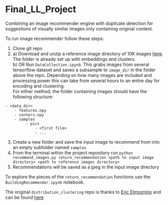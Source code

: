 # Final_LL_Project
Combining an image recommender engine with duplicate detection for suggestions of visually similar images only containing original content.

To run image recommender follow these steps:
1. Clone git repo
2. a) Download and unzip a reference image directory of 10K images [here](https://drive.google.com/file/d/1rpuAit9J1vBWU0gvCXfOQpXE01O6X1wL/view?usp=sharing). The folder is already set up with embeddings and clusters.  
   b) OR Run `DataCollection.ipynb`. This grabs images from several tensorflow dataset and saves a subsample to `image_dir` in the folder above the repo. Depending on how many images are included and processing power this can take from several hours to an entire day for encoding and clustering.  
   For either method, the folder containing images should have the following structure:

```
- <data_dir>
    - features.npy
    - centers.npy
    - samples
         - pics
             - <first file>
             - ...
```
3. Create a new folder and save the input image to recommend from into an empty subfolder named `samples`
4. From the terminal within the project repository run `python recommend_images.py return_recommendation <path to input image directory> <path to reference images directory>`
5. Recommendations will be saved as a jpeg in the input image directory

To explore the pieces of the `return_recommendation` functions use the `BuildingRecommender.ipynb` notebook. 

The original `distribution_clustering` repo is thanks to [Eric Elmoznino](https://github.com/EricElmoznino) and can be found [here](https://github.com/EricElmoznino/distribution_clustering)
